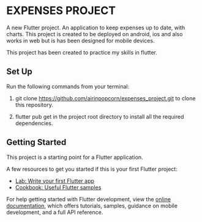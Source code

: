 # EXPENSES PROJECT

A new Flutter project.
An application to keep expenses up to date, with charts. This project is created to be deployed on android, ios and also works in web but is has been designed for mobile devices.

This project has been created to practice my skills in flutter.

## Set Up

Run the following commands from your terminal:

1. git clone https://github.com/airinpopcorn/expenses_project.git to clone this repository.

2. flutter pub get in the project root directory to install all the required dependencies.

## Getting Started

This project is a starting point for a Flutter application.

A few resources to get you started if this is your first Flutter project:

- [Lab: Write your first Flutter app](https://docs.flutter.dev/get-started/codelab)
- [Cookbook: Useful Flutter samples](https://docs.flutter.dev/cookbook)

For help getting started with Flutter development, view the
[online documentation](https://docs.flutter.dev/), which offers tutorials,
samples, guidance on mobile development, and a full API reference.

